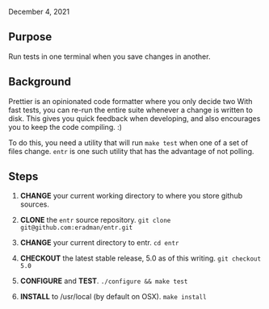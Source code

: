 December 4, 2021

## Purpose

Run tests in one terminal when you save changes in another.

## Background

Prettier is an opinionated code formatter where you only decide two
With fast tests, you can re-run the entire suite whenever a change is written
to disk. This gives you quick feedback when developing, and also encourages
you to keep the code compiling. :)

To do this, you need a utility that will run `make test` when one of a set of
files change. `entr` is one such utility that has the advantage of not polling.

## Steps

1. **CHANGE** your current working directory to where you store github sources.

1. **CLONE** the `entr` source repository. `git clone git@github.com:eradman/entr.git`

1. **CHANGE** your current directory to entr. `cd entr`

1. **CHECKOUT** the latest stable release, 5.0 as of this writing. `git checkout 5.0`

1. **CONFIGURE** and **TEST**. `./configure && make test`

1. **INSTALL** to /usr/local (by default on OSX). `make install`
